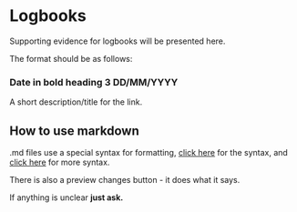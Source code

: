 # Logbooks

Supporting evidence for logbooks will be presented here.

The format should be as follows:

### **Date in bold heading 3** **DD/MM/YYYY**
A short description/title for the link. 

## How to use markdown
.md files use a special syntax for formatting, [click here](https://guides.github.com/features/mastering-markdown/) for the syntax, and [click here](https://help.github.com/en/categories/writing-on-github) for more syntax.

There is also a preview changes button - it does what it says.

If anything is unclear **just ask.**

